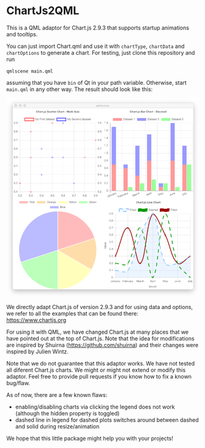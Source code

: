 # ChartJs2QML
This is a QML adaptor for Chart.js 2.9.3 that supports startup animations and tooltips.

You can just import Chart.qml and use it with `chartType`, `chartData` and `chartOptions` to generate a chart. For testing, just clone this repository and run

    qmlscene main.qml
    
assuming that you have `bin` of Qt in your path variable. Otherwise, start `main.qml` in any other way. The result should look like this:

![Output of main.qml on MacOS](example.png)

We directly adapt Chart.js of version 2.9.3 and for using data and options, we refer to all the examples that can be found there: https://www.chartjs.org

For using it with QML, we have changed Chart.js at many places that we have pointed out at the top of Chart.js. Note that the idea for modifications are inspired by Shuirna (https://github.com/shuirna) and their changes were inspired by Julien Wintz.

Note that we do not guarantee that this adaptor works. We have not tested all diferent Chart.js charts. We might or might not extend or modify this adaptor. Feel free to provide pull requests if you know how to fix a known bug/flaw.

As of now, there are a few known flaws:
* enabling/disabling charts via clicking the legend does not work (although the hidden property is toggled)
* dashed line in legend for dashed plots switches around between dashed and solid during resize/animation

We hope that this little package might help you with your projects!
